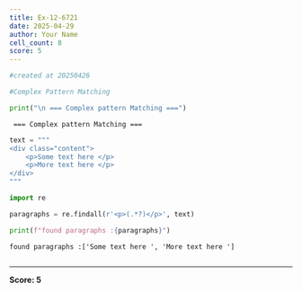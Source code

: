 ```yaml
---
title: Ex-12-6721
date: 2025-04-29
author: Your Name
cell_count: 8
score: 5
---
```


```python
#created at 20250426
```


```python
#Complex Pattern Matching
```


```python
print("\n === Complex pattern Matching ===")
```

    
     === Complex pattern Matching ===



```python
text = """
<div class="content">
    <p>Some text here </p>
    <p>More text here </p>
</div>
"""
```


```python
import re
```


```python
paragraphs = re.findall(r'<p>(.*?)</p>', text)
```


```python
print(f"found paragraphs :{paragraphs}")
```

    found paragraphs :['Some text here ', 'More text here ']



```python

```


---
**Score: 5**